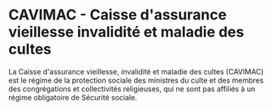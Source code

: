 # CAVIMAC - Caisse d'assurance vieillesse invalidité et maladie des cultes
<!-- SPDX-License-Identifier: MPL-2.0 -->

La Caisse d'assurance vieillesse, invalidité et maladie des cultes (CAVIMAC) est le régime de la protection sociale des ministres du culte et des membres des congrégations et collectivités religieuses, qui ne sont pas affiliés à un régime obligatoire de Sécurité sociale.